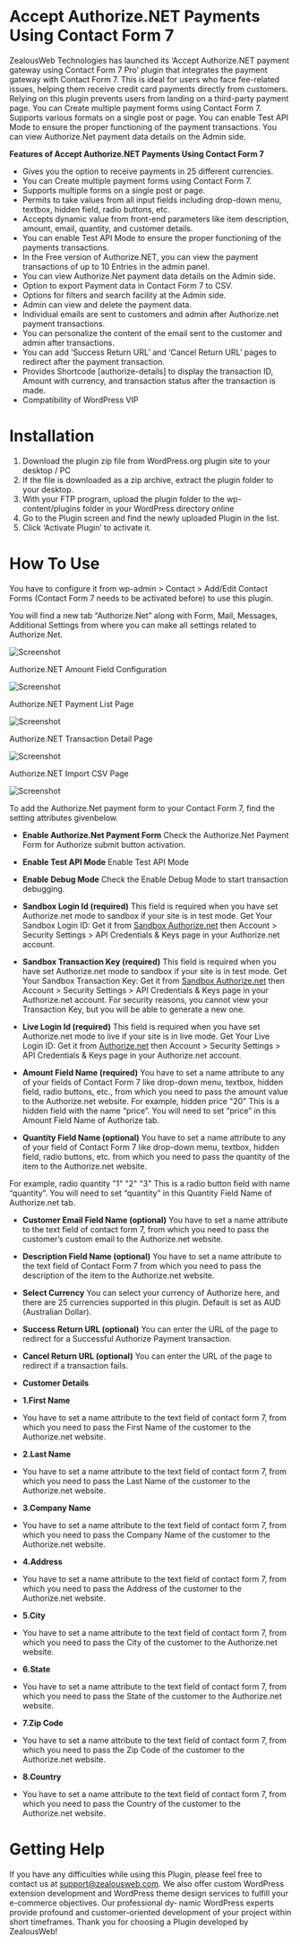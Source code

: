 
# Accept Authorize.NET Payments Using Contact Form 7
ZealousWeb Technologies has launched its ‘Accept Authorize.NET payment gateway using Contact Form 7 Pro’ plugin that integrates the payment gateway with Contact Form 7. This is ideal for users who face fee-related issues, helping them receive credit card payments directly from customers. Relying on this plugin prevents users from landing on a third-party payment page.
You can Create multiple payment forms using Contact Form 7.
Supports various formats on a single post or page.
You can enable Test API Mode to ensure the proper functioning of the payment transactions.
You can view Authorize.Net payment data details on the Admin side.

**Features of Accept Authorize.NET Payments Using Contact Form 7**

- Gives you the option to receive payments in 25 different currencies.
- You can Create multiple payment forms using Contact Form 7.
- Supports multiple forms on a single post or page.
- Permits to take values from all input fields including drop-down menu, textbox, hidden field, radio buttons, etc.
- Accepts dynamic value from front-end parameters like item description, amount, email, quantity, and customer details.
- You can enable Test API Mode to ensure the proper functioning of the payments transactions.
- In the Free version of Authorize.NET, you can view the payment transactions of up to 10 Entries in the admin panel.
- You can view Authorize.Net payment data details on the Admin side.
- Option to export Payment data in Contact Form 7 to CSV.
- Options for filters and search facility at the Admin side.
- Admin can view and delete the payment data.
- Individual emails are sent to customers and admin after Authorize.net payment transactions.
- You can personalize the content of the email sent to the customer and admin after transactions.
- You can add ‘Success Return URL’ and ‘Cancel Return URL’ pages to redirect after the payment transaction.
- Provides Shortcode [authorize-details] to display the transaction ID, Amount with currency, and transaction status after the transaction is made.
- Compatibility of WordPress VIP

# Installation
1. Download the plugin zip file from WordPress.org plugin site to your desktop / PC
2. If the file is downloaded as a zip archive, extract the plugin folder to your desktop.
3. With your FTP program, upload the plugin folder to the wp-content/plugins folder in your WordPress directory online
4. Go to the Plugin screen and find the newly uploaded Plugin in the list.
5. Click ‘Activate Plugin’ to activate it.

# How To Use

You have to configure it from wp-admin > Contact > Add/Edit Contact Forms (Contact Form 7 needs to be activated before) to use this plugin.

You will find a new tab “Authorize.Net” along with Form, Mail, Messages, Additional Settings from where you can make all settings related to Authorize.Net.

![Screenshot](resources/img/image-1.png)

Authorize.NET Amount Field Configuration

![Screenshot](resources/img/image-2.png)

Authorize.NET Payment List Page

![Screenshot](resources/img/image-3.png)

Authorize.NET Transaction Detail Page

![Screenshot](resources/img/image-4.png)

Authorize.NET Import CSV Page

![Screenshot](resources/img/image-5.png)

To add the Authorize.Net payment form to your Contact Form 7, find the setting attributes givenbelow.

- **Enable Authorize.Net Payment Form**
 Check the Authorize.Net Payment Form for Authorize submit button activation.
 
 - **Enable Test API Mode**
 Enable Test API Mode
 
  - **Enable Debug Mode**
 Check the Enable Debug Mode to start transaction debugging.
 
  - **Sandbox Login Id (required)**
 This field is required when you have set Authorize.net mode to sandbox if your site is in test mode.
 Get Your Sandbox Login ID:
 Get it from [Sandbox Authorize.net](https://sandbox.authorize.net/) then Account > Security Settings > API Credentials & Keys page in your Authorize.net account.
 
  - **Sandbox Transaction Key (required)**
 This field is required when you have set Authorize.net mode to sandbox if your site is in test mode.
 Get Your Sandbox Transaction Key:
 Get it from [Sandbox Authorize.net](https://sandbox.authorize.net/) then Account > Security Settings > API Credentials & Keys page in your Authorize.net account. For security reasons, you cannot view your Transaction Key, but you will be able to generate a new one.

  - **Live Login Id (required)**
 This field is required when you have set Authorize.net mode to live if your site is in live mode.
 Get Your Live Login ID:
Get it from [Authorize.net](https://www.authorize.net/) then Account > Security Settings > API Credentials & Keys
page in your Authorize.net account.

 - **Amount Field Name (required)**
 You have to set a name attribute to any of your fields of Contact Form 7 like drop-down menu, textbox, hidden field, radio buttons, etc., from which you need to pass the amount value to the Authorize.net website.
 For example, hidden price "20" This is a hidden field with the name “price”. You will need to set “price” in this Amount Field Name of Authorize tab.

- **Quantity Field Name (optional)**
 You have to set a name attribute to any of your field of Contact Form 7 like drop-down menu, textbox, hidden field, radio buttons, etc. from which you need to pass the quantity of the item to the Authorize.net website.
 
 For example, radio quantity "1" "2" "3" This is a radio button field with name “quantity”. You will need to set “quantity” in this Quantity Field Name of Authorize.net tab.
 
 - **Customer Email Field Name (optional)**
 You have to set a name attribute to the text field of contact form 7, from which you need to pass the customer’s custom email to the Authorize.net website.

 - **Description Field Name (optional)**
 You have to set a name attribute to the text field of Contact Form 7 from which you need to pass the description of the item to the Authorize.net website.
 
 - **Select Currency**
 You can select your currency of Authorize here, and there are 25 currencies supported in this plugin. Default is set as AUD (Australian Dollar).
 
 - **Success Return URL (optional)**
 You can enter the URL of the page to redirect for a Successful Authorize Payment transaction.
 
  - **Cancel Return URL (optional)**
 You can enter the URL of the page to redirect if a transaction fails.
 
   - **Customer Details**
 - **1.First Name**
  - You have to set a name attribute to the text field of contact form 7, from which you need to pass the First Name of the customer to the Authorize.net website. 

- **2.Last Name**
 - You have to set a name attribute to the text field of contact form 7, from which you need to pass the Last Name of the customer to the Authorize.net website.

- **3.Company Name**
 - You have to set a name attribute to the text field of contact form 7, from which you need to pass the Company Name of the customer to the Authorize.net website.

- **4.Address**
 - You have to set a name attribute to the text field of contact form 7, from which you need to pass the Address of the customer to the Authorize.net website.

- **5.City**
 - You have to set a name attribute to the text field of contact form 7, from which you need to pass the City of the customer to the Authorize.net website.

- **6.State**
 - You have to set a name attribute to the text field of contact form 7, from which you need to pass the State of the customer to the Authorize.net website.

- **7.Zip Code**
 - You have to set a name attribute to the text field of contact form 7, from which you need to pass the Zip Code of the customer to the Authorize.net website.

- **8.Country**
 - You have to set a name attribute to the text field of contact form 7, from which you need to pass the Country of the customer to the Authorize.net website.

# Getting Help

If you have any difficulties while using this Plugin, please feel free to contact us at support@zealousweb.com. We also offer custom WordPress extension development and WordPress theme design services to fulfill your e-commerce objectives. Our professional dy‐ namic WordPress experts provide profound and customer-oriented development of your project within short timeframes. Thank you for choosing a Plugin developed by ZealousWeb!
